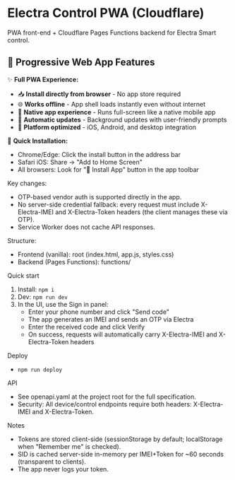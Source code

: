 # Electra Control PWA (Cloudflare)

PWA front-end + Cloudflare Pages Functions backend for Electra Smart control.

## 📱 Progressive Web App Features

✨ **Full PWA Experience:**
- 📥 **Install directly from browser** - No app store required
- 🌐 **Works offline** - App shell loads instantly even without internet
- 📲 **Native app experience** - Runs full-screen like a native mobile app
- 🔄 **Automatic updates** - Background updates with user-friendly prompts
- 🎨 **Platform optimized** - iOS, Android, and desktop integration

🚀 **Quick Installation:**
- Chrome/Edge: Click the install button in the address bar
- Safari iOS: Share → "Add to Home Screen"
- All browsers: Look for "📱 Install App" button in the app toolbar

Key changes:
- OTP-based vendor auth is supported directly in the app.
- No server-side credential fallback: every request must include X-Electra-IMEI and X-Electra-Token headers (the client manages these via OTP).
- Service Worker does not cache API responses.

Structure:
- Frontend (vanilla): root (index.html, app.js, styles.css)
- Backend (Pages Functions): functions/

Quick start
1. Install: `npm i`
2. Dev: `npm run dev`
3. In the UI, use the Sign in panel:
   - Enter your phone number and click "Send code"
   - The app generates an IMEI and sends an OTP via Electra
   - Enter the received code and click Verify
   - On success, requests will automatically carry X-Electra-IMEI and X-Electra-Token headers

Deploy
- `npm run deploy`

API
- See openapi.yaml at the project root for the full specification.
- Security: All device/control endpoints require both headers: X-Electra-IMEI and X-Electra-Token.

Notes
- Tokens are stored client-side (sessionStorage by default; localStorage when "Remember me" is checked).
- SID is cached server-side in-memory per IMEI+Token for ~60 seconds (transparent to clients).
- The app never logs your token.
